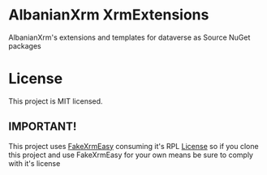 # AlbanianXrm XrmExtensions
AlbanianXrm's extensions and templates for dataverse as Source NuGet packages

# License
This project is MIT licensed. 
## IMPORTANT!
This project uses [FakeXrmEasy](https://Github.com/DynamicsValue/fake-xrm-easy) consuming it's RPL [License](https://dynamicsvalue.github.io/fake-xrm-easy-docs/licensing/license/) so if you clone this project and use FakeXrmEasy for your own means be sure to comply with it's license 